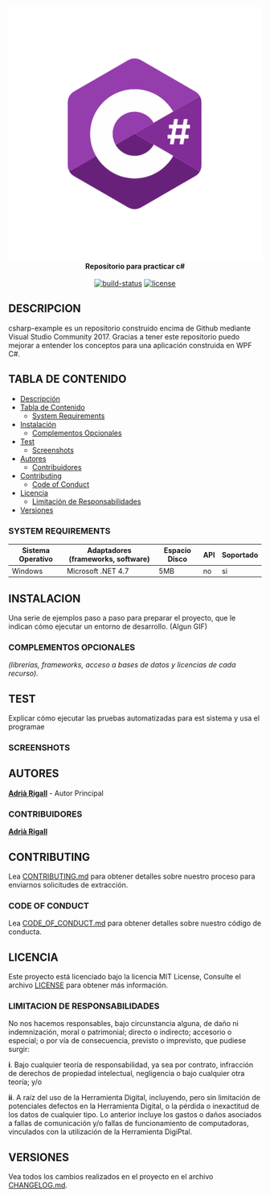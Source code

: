 <p align="center">
  <img src="/images/Csharp_Logo.png"><br>
  <b>Repositorio para practicar c#</b><br><br>
  <a href="http://www.google.es"><img src="https://img.shields.io/pypi/status/Django.svg" alt="build-status"></a>
  <a href="http://www.google.es"><img src="https://img.shields.io/github/license/mashape/apistatus.svg" alt="license"></a>
</p>

## DESCRIPCION

csharp-example es un repositorio construido encima de Github mediante Visual Studio Community 2017. Gracias a tener este repositorio puedo mejorar a entender los conceptos para una aplicación construida en WPF C#.

## TABLA DE CONTENIDO

  * [Descripción](#descripcion)
  * [Tabla de Contenido](#tabla-de-contenido)
    * [System Requirements](#system-requirements)
  * [Instalación](#instalacion)
    * [Complementos Opcionales](#complementos-opcionales)
  * [Test](#test)
    * [Screenshots](#screenshots)
  * [Autores](#autores)
    * [Contribuidores](#contribuidores)
  * [Contributing](#contributing)
    * [Code of Conduct](#code-of-conduct)
  * [Licencia](#licencia)
    * [Limitación de Responsabilidades](#limitacion-de-responsabilidades)
  * [Versiones](#versiones)

### SYSTEM REQUIREMENTS

| Sistema Operativo | Adaptadores (frameworks, software) | Espacio Disco | API | Soportado |
| ----------------- | ---------------------------------- | ------------- | --- | --------- |
| Windows  		      | Microsoft .NET 4.7                 | 5MB           | no  | si        |

## INSTALACION

Una serie de ejemplos paso a paso para preparar el proyecto, que le indican cómo ejecutar un entorno de desarrollo. (Algun GIF)

### COMPLEMENTOS OPCIONALES

*(librerías, frameworks, acceso a bases de datos y licencias de cada recurso).*

## TEST

Explicar cómo ejecutar las pruebas automatizadas para est sistema y usa el programae

### SCREENSHOTS

## AUTORES

**[Adrià Rigall](https://www.github.com/Rigui73)** - Autor Principal

### CONTRIBUIDORES

**[Adrià Rigall](https://www.github.com/Rigui73)**

## CONTRIBUTING

Lea [CONTRIBUTING.md](/CONTRIBUTING.md) para obtener detalles sobre nuestro proceso para enviarnos solicitudes de extracción.

### CODE OF CONDUCT

Lea [CODE_OF_CONDUCT.md](/CODE_OF_CONDUCT.md) para obtener detalles sobre nuestro código de conducta.

## LICENCIA

Este proyecto está licenciado bajo la licencia MIT License, Consulte el archivo [LICENSE](/LICENSE) para obtener más información.

### LIMITACION DE RESPONSABILIDADES

No nos hacemos responsables, bajo circunstancia alguna, de daño ni indemnización, moral o patrimonial; directo o indirecto; accesorio o especial; o por vía de consecuencia, previsto o imprevisto, que pudiese surgir:

**i**. Bajo cualquier teoría de responsabilidad, ya sea por contrato, infracción de derechos de propiedad intelectual, negligencia o bajo cualquier otra teoría; y/o

**ii**. A raíz del uso de la Herramienta Digital, incluyendo, pero sin limitación de potenciales defectos en la Herramienta Digital, o la pérdida o inexactitud de los datos de cualquier tipo. Lo anterior incluye los gastos o daños asociados a fallas de comunicación y/o fallas de funcionamiento de computadoras, vinculados con la utilización de la Herramienta DigiPtal.

## VERSIONES

Vea todos los cambios realizados en el proyecto en el archivo [CHANGELOG.md](/CHANGELOG.md).